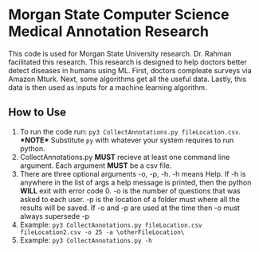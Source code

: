 <!DOCTYPEhtml>
 <html lang="en-US">
  <body>

<h1>Morgan State Computer Science Medical Annotation Research</h1>
<p>This code is used for Morgan State University research. Dr. Rahman facilitated this research. This research is designed to help doctors better detect diseases in humans using ML. First, doctors compleate surveys via Amazon Mturk. Next, some algorithms get all the useful data. Lastly, this data is then used as inputs for a machine learning algorithm.</p>

<h2>How to Use</h2>
<ol>
	<li>To run the code run: <code>py3 CollectAnnotations.py fileLocation.csv</code>. <b>*NOTE*</b> Substitute <code>py</code> with whatever your system requires to run python.</li>
	<li>CollectAnnotations.py <b>MUST</b> recieve  at least one command line argument. Each argument <b>MUST</b> be a csv file.</li>
	<li>There are three optional arguments -o, -p, -h. -h means Help. If -h is anywhere in the list of args a help message is printed, then the python <b>WILL</b> exit with error code 0. -o is the number of questions that was asked to each user. -p is the location of a folder must where all the results will be saved. If -o and -p are used at the time then -o must always supersede -p</li>
	<li>Example: <code>py3 CollectAnnotations.py fileLocation.csv fileLocation2.csv -o 25 -a \otherFileLocation\</code></li>
	<li>Example: <code>py3 CollectAnnotations.py -h</code></li>
</ol>

 </body>
</html>
